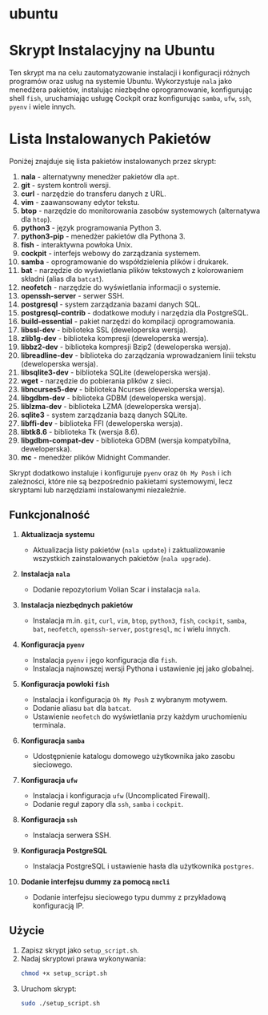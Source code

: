 # ubuntu

# Skrypt Instalacyjny na Ubuntu

Ten skrypt ma na celu zautomatyzowanie instalacji i konfiguracji różnych programów oraz usług na systemie Ubuntu. Wykorzystuje `nala` jako menedżera pakietów, instalując niezbędne oprogramowanie, konfigurując shell `fish`, uruchamiając usługę Cockpit oraz konfigurując `samba`, `ufw`, `ssh`, `pyenv` i wiele innych.

# Lista Instalowanych Pakietów

Poniżej znajduje się lista pakietów instalowanych przez skrypt:

1. **nala** - alternatywny menedżer pakietów dla `apt`.
2. **git** - system kontroli wersji.
3. **curl** - narzędzie do transferu danych z URL.
4. **vim** - zaawansowany edytor tekstu.
5. **btop** - narzędzie do monitorowania zasobów systemowych (alternatywa dla `htop`).
6. **python3** - język programowania Python 3.
7. **python3-pip** - menedżer pakietów dla Pythona 3.
8. **fish** - interaktywna powłoka Unix.
9. **cockpit** - interfejs webowy do zarządzania systemem.
10. **samba** - oprogramowanie do współdzielenia plików i drukarek.
11. **bat** - narzędzie do wyświetlania plików tekstowych z kolorowaniem składni (alias dla `batcat`).
12. **neofetch** - narzędzie do wyświetlania informacji o systemie.
13. **openssh-server** - serwer SSH.
14. **postgresql** - system zarządzania bazami danych SQL.
15. **postgresql-contrib** - dodatkowe moduły i narzędzia dla PostgreSQL.
16. **build-essential** - pakiet narzędzi do kompilacji oprogramowania.
17. **libssl-dev** - biblioteka SSL (deweloperska wersja).
18. **zlib1g-dev** - biblioteka kompresji (deweloperska wersja).
19. **libbz2-dev** - biblioteka kompresji Bzip2 (deweloperska wersja).
20. **libreadline-dev** - biblioteka do zarządzania wprowadzaniem linii tekstu (deweloperska wersja).
21. **libsqlite3-dev** - biblioteka SQLite (deweloperska wersja).
22. **wget** - narzędzie do pobierania plików z sieci.
23. **libncurses5-dev** - biblioteka Ncurses (deweloperska wersja).
24. **libgdbm-dev** - biblioteka GDBM (deweloperska wersja).
25. **liblzma-dev** - biblioteka LZMA (deweloperska wersja).
26. **sqlite3** - system zarządzania bazą danych SQLite.
27. **libffi-dev** - biblioteka FFI (deweloperska wersja).
28. **libtk8.6** - biblioteka Tk (wersja 8.6).
29. **libgdbm-compat-dev** - biblioteka GDBM (wersja kompatybilna, deweloperska).
30. **mc** - menedżer plików Midnight Commander.

Skrypt dodatkowo instaluje i konfiguruje `pyenv` oraz `Oh My Posh` i ich zależności, które nie są bezpośrednio pakietami systemowymi, lecz skryptami lub narzędziami instalowanymi niezależnie.

## Funkcjonalność

1. **Aktualizacja systemu**
   - Aktualizacja listy pakietów (`nala update`) i zaktualizowanie wszystkich zainstalowanych pakietów (`nala upgrade`).

2. **Instalacja `nala`**
   - Dodanie repozytorium Volian Scar i instalacja `nala`.

3. **Instalacja niezbędnych pakietów**
   - Instalacja m.in. `git`, `curl`, `vim`, `btop`, `python3`, `fish`, `cockpit`, `samba`, `bat`, `neofetch`, `openssh-server`, `postgresql`, `mc` i wielu innych.

4. **Konfiguracja `pyenv`**
   - Instalacja `pyenv` i jego konfiguracja dla `fish`.
   - Instalacja najnowszej wersji Pythona i ustawienie jej jako globalnej.

5. **Konfiguracja powłoki `fish`**
   - Instalacja i konfiguracja `Oh My Posh` z wybranym motywem.
   - Dodanie aliasu `bat` dla `batcat`.
   - Ustawienie `neofetch` do wyświetlania przy każdym uruchomieniu terminala.

6. **Konfiguracja `samba`**
   - Udostępnienie katalogu domowego użytkownika jako zasobu sieciowego.

7. **Konfiguracja `ufw`**
   - Instalacja i konfiguracja `ufw` (Uncomplicated Firewall).
   - Dodanie reguł zapory dla `ssh`, `samba` i `cockpit`.

8. **Konfiguracja `ssh`**
   - Instalacja serwera SSH.

9. **Konfiguracja PostgreSQL**
   - Instalacja PostgreSQL i ustawienie hasła dla użytkownika `postgres`.

10. **Dodanie interfejsu dummy za pomocą `nmcli`**
    - Dodanie interfejsu sieciowego typu dummy z przykładową konfiguracją IP.

## Użycie

1. Zapisz skrypt jako `setup_script.sh`.
2. Nadaj skryptowi prawa wykonywania:
   ```bash
   chmod +x setup_script.sh
3. Uruchom skrypt:
   ```bash
   sudo ./setup_script.sh
